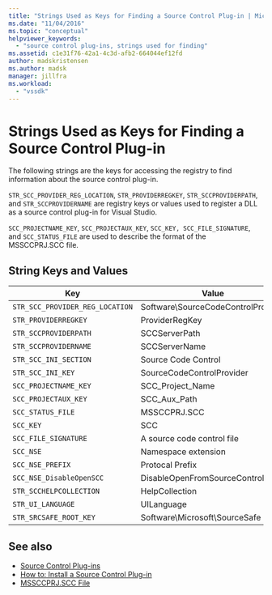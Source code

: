 ```yaml
---
title: "Strings Used as Keys for Finding a Source Control Plug-in | Microsoft Docs"
ms.date: "11/04/2016"
ms.topic: "conceptual"
helpviewer_keywords:
  - "source control plug-ins, strings used for finding"
ms.assetid: c1e31f76-42a1-4c3d-afb2-664044ef12fd
author: madskristensen
ms.author: madsk
manager: jillfra
ms.workload:
  - "vssdk"
---
```

# Strings Used as Keys for Finding a Source Control Plug-in
The following strings are the keys for accessing the registry to find information about the source control plug-in.

 `STR_SCC_PROVIDER_REG_LOCATION`, `STR_PROVIDERREGKEY`, `STR_SCCPROVIDERPATH`, and `STR_SCCPROVIDERNAME` are registry keys or values used to register a DLL as a source control plug-in for Visual Studio.

 `SCC_PROJECTNAME_KEY`, `SCC_PROJECTAUX_KEY`, `SCC_KEY, SCC_FILE_SIGNATURE`, and `SCC_STATUS_FILE` are used to describe the format of the MSSCCPRJ.SCC file.

## String Keys and Values

|Key|Value|
|---------|-----------|
|`STR_SCC_PROVIDER_REG_LOCATION`|Software\SourceCodeControlProvider|
|`STR_PROVIDERREGKEY`|ProviderRegKey|
|`STR_SCCPROVIDERPATH`|SCCServerPath|
|`STR_SCCPROVIDERNAME`|SCCServerName|
|`STR_SCC_INI_SECTION`|Source Code Control|
|`STR_SCC_INI_KEY`|SourceCodeControlProvider|
|`SCC_PROJECTNAME_KEY`|SCC_Project_Name|
|`SCC_PROJECTAUX_KEY`|SCC_Aux_Path|
|`SCC_STATUS_FILE`|MSSCCPRJ.SCC|
|`SCC_KEY`|SCC|
|`SCC_FILE_SIGNATURE`|A source code control file|
|`SCC_NSE`|Namespace extension|
|`SCC_NSE_PREFIX`|Protocal Prefix|
|`SCC_NSE_DisableOpenSCC`|DisableOpenFromSourceControl|
|`STR_SCCHELPCOLLECTION`|HelpCollection|
|`STR_UI_LANGUAGE`|UILanguage|
|`STR_SRCSAFE_ROOT_KEY`|Software\Microsoft\SourceSafe|

## See also
- [Source Control Plug-ins](../extensibility/source-control-plug-ins.md)
- [How to: Install a Source Control Plug-in](../extensibility/internals/how-to-install-a-source-control-plug-in.md)
- [MSSCCPRJ.SCC File](../extensibility/mssccprj-scc-file.md)